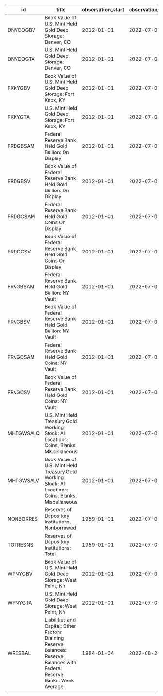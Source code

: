 | id        | title                                                                                                                       | observation_start   | observation_end   |
|-----------|-----------------------------------------------------------------------------------------------------------------------------|---------------------|-------------------|
| DNVCOGBV  | Book Value of U.S. Mint Held Gold Deep Storage: Denver, CO                                                                  | 2012-01-01          | 2022-07-01        |
| DNVCOGTA  | U.S. Mint Held Gold Deep Storage: Denver, CO                                                                                | 2012-01-01          | 2022-07-01        |
| FKKYGBV   | Book Value of U.S. Mint Held Gold Deep Storage: Fort Knox, KY                                                               | 2012-01-01          | 2022-07-01        |
| FKKYGTA   | U.S. Mint Held Gold Deep Storage: Fort Knox, KY                                                                             | 2012-01-01          | 2022-07-01        |
| FRDGBSAM  | Federal Reserve Bank Held Gold Bullion: On Display                                                                          | 2012-01-01          | 2022-07-01        |
| FRDGBSV   | Book Value of Federal Reserve Bank Held Gold Bullion: On Display                                                            | 2012-01-01          | 2022-07-01        |
| FRDGCSAM  | Federal Reserve Bank Held Gold Coins On Display                                                                             | 2012-01-01          | 2022-07-01        |
| FRDGCSV   | Book Value of Federal Reserve Bank Held Gold Coins On Display                                                               | 2012-01-01          | 2022-07-01        |
| FRVGBSAM  | Federal Reserve Bank Held Gold Bullion: NY Vault                                                                            | 2012-01-01          | 2022-07-01        |
| FRVGBSV   | Book Value of Federal Reserve Bank Held Gold Bullion: NY Vault                                                              | 2012-01-01          | 2022-07-01        |
| FRVGCSAM  | Federal Reserve Bank Held Gold Coins: NY Vault                                                                              | 2012-01-01          | 2022-07-01        |
| FRVGCSV   | Book Value of Federal Reserve Bank Held Gold Coins: NY Vault                                                                | 2012-01-01          | 2022-07-01        |
| MHTGWSALQ | U.S. Mint Held Treasury Gold Working Stock: All Locations: Coins, Blanks, Miscellaneous                                     | 2012-01-01          | 2022-07-01        |
| MHTGWSALV | Book Value of U.S. Mint Held Treasury Gold Working Stock: All Locations: Coins, Blanks, Miscellaneous                       | 2012-01-01          | 2022-07-01        |
| NONBORRES | Reserves of Depository Institutions, Nonborrowed                                                                            | 1959-01-01          | 2022-07-01        |
| TOTRESNS  | Reserves of Depository Institutions: Total                                                                                  | 1959-01-01          | 2022-07-01        |
| WPNYGBV   | Book Value of U.S. Mint Held Gold Deep Storage: West Point, NY                                                              | 2012-01-01          | 2022-07-01        |
| WPNYGTA   | U.S. Mint Held Gold Deep Storage: West Point, NY                                                                            | 2012-01-01          | 2022-07-01        |
| WRESBAL   | Liabilities and Capital: Other Factors Draining Reserve Balances: Reserve Balances with Federal Reserve Banks: Week Average | 1984-01-04          | 2022-08-24        |